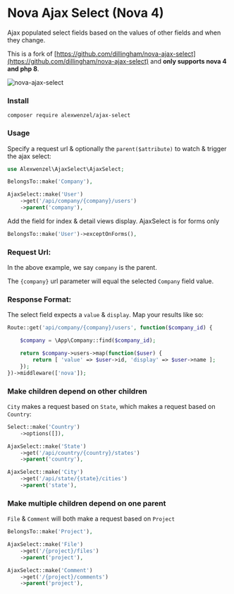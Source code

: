 # Nova Ajax Select (Nova 4)

Ajax populated select fields based on the values of other fields and when they change.

This is a fork of [https://github.com/dillingham/nova-ajax-select](https://github.com/dillingham/nova-ajax-select) and
**only supports nova 4 and php 8**.

![nova-ajax-select](https://user-images.githubusercontent.com/29180903/52602810-15c53900-2e32-11e9-9ade-492bfe80b234.gif)

### Install

```
composer require alexwenzel/ajax-select
```

### Usage

Specify a request url & optionally the `parent($attribute)` to watch & trigger the ajax select:

```php
use Alexwenzel\AjaxSelect\AjaxSelect;
```

```php
BelongsTo::make('Company'),

AjaxSelect::make('User')
    ->get('/api/company/{company}/users')
    ->parent('company'),
```

Add the field for index & detail views display. AjaxSelect is for forms only

```php
BelongsTo::make('User')->exceptOnForms(),
```

### Request Url:

In the above example, we say `company` is the parent.

The `{company}` url parameter will equal the selected `Company` field value.

### Response Format:

The select field expects a `value` & `display`. Map your results like so:

```php
Route::get('api/company/{company}/users', function($company_id) {

    $company = \App\Company::find($company_id);

    return $company->users->map(function($user) {
        return [ 'value' => $user->id, 'display' => $user->name ];
    });
})->middleware(['nova']);
```

### Make children depend on other children

`City` makes a request based on `State`, which makes a request based on `Country`:

```php
Select::make('Country')
    ->options([]),

AjaxSelect::make('State')
    ->get('/api/country/{country}/states')
    ->parent('country'),

AjaxSelect::make('City')
    ->get('/api/state/{state}/cities')
    ->parent('state'),
```

### Make multiple children depend on one parent

`File` & `Comment` will both make a request based on `Project`

```php
BelongsTo::make('Project'),

AjaxSelect::make('File')
    ->get('/{project}/files')
    ->parent('project'),

AjaxSelect::make('Comment')
    ->get('/{project}/comments')
    ->parent('project'),
```
